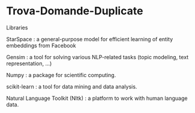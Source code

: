 # Trova-Domande-Duplicate

Libraries

StarSpace : a general-purpose model for efficient learning of entity embeddings from Facebook


Gensim : a tool for solving various NLP-related tasks (topic modeling, text representation, ...)


Numpy : a package for scientific computing.


scikit-learn : a tool for data mining and data analysis.


Natural Language Toolkit (Nltk) : a platform to work with human language data.

